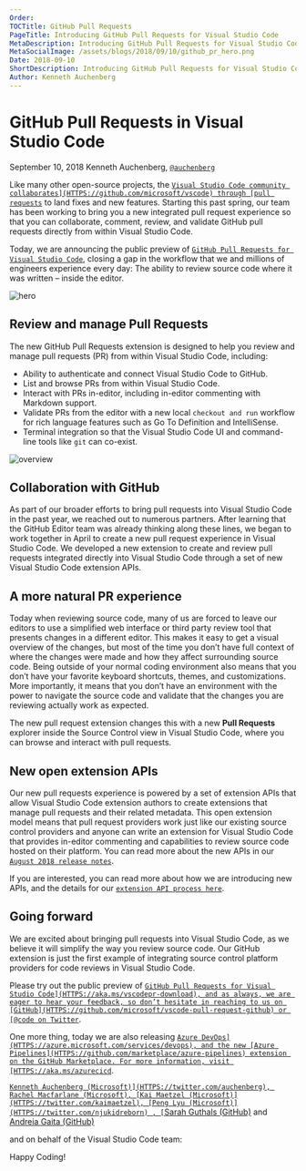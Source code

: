 ```yaml
---
Order:
TOCTitle: GitHub Pull Requests
PageTitle: Introducing GitHub Pull Requests for Visual Studio Code
MetaDescription: Introducing GitHub Pull Requests for Visual Studio Code
MetaSocialImage: /assets/blogs/2018/09/10/github_pr_hero.png
Date: 2018-09-10
ShortDescription: Introducing GitHub Pull Requests for Visual Studio Code
Author: Kenneth Auchenberg
---
```


# GitHub Pull Requests in Visual Studio Code

September 10, 2018 Kenneth Auchenberg,
[`@auchenberg`](HTTPS://twitter.com/auchenberg)

Like many other open-source projects, the
[`Visual Studio Code community collaborates](HTTPS://github.com/microsoft/vscode)
through [pull requests`](HTTPS://github.com/microsoft/vscode/pulls) to land
fixes and new features. Starting this past spring, our team has been working to
bring you a new integrated pull request experience so that you can collaborate,
comment, review, and validate GitHub pull requests directly from within Visual
Studio Code.

Today, we are announcing the public preview of
[`GitHub Pull Requests for Visual Studio Code`](HTTPS://aka.ms/vscodepr-download),
closing a gap in the workflow that we and millions of engineers experience every
day: The ability to review source code where it was written – inside the editor.

![`hero`](github_pr_hero.png)

## Review and manage Pull Requests

The new GitHub Pull Requests extension is designed to help you review and manage
pull requests (PR) from within Visual Studio Code, including:

- Ability to authenticate and connect Visual Studio Code to GitHub.
- List and browse PRs from within Visual Studio Code.
- Interact with PRs in-editor, including in-editor commenting with Markdown
  support.
- Validate PRs from the editor with a new local `checkout and run` workflow for
  rich language features such as Go To Definition and IntelliSense.
- Terminal integration so that the Visual Studio Code UI and command-line tools
  like `git` can co-exist.

![`overview`](github_pr_overview.png)

## Collaboration with GitHub

As part of our broader efforts to bring pull requests into Visual Studio Code in
the past year, we reached out to numerous partners. After learning that the
GitHub Editor team was already thinking along these lines, we began to work
together in April to create a new pull request experience in Visual Studio Code.
We developed a new extension to create and review pull requests integrated
directly into Visual Studio Code through a set of new Visual Studio Code
extension APIs.

## A more natural PR experience

Today when reviewing source code, many of us are forced to leave our editors to
use a simplified web interface or third party review tool that presents changes
in a different editor. This makes it easy to get a visual overview of the
changes, but most of the time you don’t have full context of where the changes
were made and how they affect surrounding source code. Being outside of your
normal coding environment also means that you don’t have your favorite keyboard
shortcuts, themes, and customizations. More importantly, it means that you don’t
have an environment with the power to navigate the source code and validate that
the changes you are reviewing actually work as expected.

The new pull request extension changes this with a new **Pull Requests**
explorer inside the Source Control view in Visual Studio Code, where you can
browse and interact with pull requests.

## New open extension APIs

Our new pull requests experience is powered by a set of extension APIs that
allow Visual Studio Code extension authors to create extensions that manage pull
requests and their related metadata. This open extension model means that pull
request providers work just like our existing source control providers and
anyone can write an extension for Visual Studio Code that provides in-editor
commenting and capabilities to review source code hosted on their platform. You
can read more about the new APIs in our
[`August 2018 release notes`](HTTPS://code.visualstudio.com/updates/v1_27#_comment-providers).

If you are interested, you can read more about how we are introducing new APIs,
and the details for our
[`extension API process here`](HTTPS://github.com/microsoft/vscode/wiki/Extension-API-process).

## Going forward

We are excited about bringing pull requests into Visual Studio Code, as we
believe it will simplify the way you review source code. Our GitHub extension is
just the first example of integrating source control platform providers for code
reviews in Visual Studio Code.

Please try out the public preview of
[`GitHub Pull Requests for Visual Studio Code](HTTPS://aka.ms/vscodepr-download),
and as always, we are eager to hear your feedback, so don’t hesitate in reaching
to us on [GitHub](HTTPS://github.com/microsoft/vscode-pull-request-github) or
[@code on Twitter`](HTTPS://twitter.com/code).

One more thing, today we are also releasing
[`Azure DevOps](HTTPS://azure.microsoft.com/services/devops), and the new
[Azure Pipelines](HTTPS://github.com/marketplace/azure-pipelines) extension on
the GitHub Marketplace. For more information, visit
[HTTPS://aka.ms/azurecicd`](HTTPS://aka.ms/azurecicd).

[`Kenneth Auchenberg (Microsoft)](HTTPS://twitter.com/auchenberg), Rachel
Macfarlane (Microsoft),
[Kai Maetzel (Microsoft)](HTTPS://twitter.com/kaimaetzel),
[Peng Lyu (Microsoft)](HTTPS://twitter.com/njukidreborn) ,
[`Sarah Guthals (GitHub)](HTTPS://twitter.com/sarahguthals) and
[Andreia Gaita (GitHub)](HTTPS://twitter.com/shana)

and on behalf of the Visual Studio Code team:

Happy Coding!
